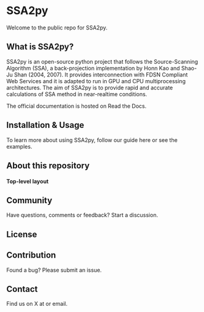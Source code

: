# SSA2py

Welcome to the public repo for SSA2py.

## What is SSA2py?

SSA2py is an open-source python project that follows the Source-Scanning Algorithm (SSA), a back-projection implementation by Honn Kao and Shao-Ju Shan (2004, 2007). It provides interconnection with FDSN Compliant Web Services and it is adapted to run in GPU and CPU multiprocessing architectures. The aim of SSA2py is to provide rapid and accurate calculations of SSA method in near-realtime conditions.

The official documentation is hosted on Read the Docs.

## Installation & Usage

To learn more about using SSA2py, follow our guide here or see the examples.

## About this repository

#### Top-level layout


## Community

Have questions, comments or feedback? Start a discussion.

## License

## Contribution

Found a bug? Please submit an issue.

## Contact

Find us on X at or email.

